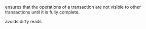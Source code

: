 ensures that the operations of a transaction are not visible to other transactions until it is fully complete. 

avoids dirty reads


